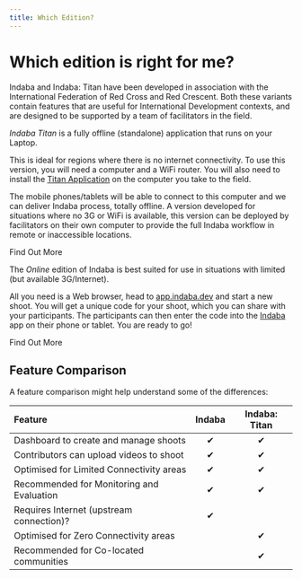 ```yaml
---
title: Which Edition?
---
```


<ReadTime />

# Which edition is right for me? 

<Leader>

Indaba and Indaba: Titan have been developed in association with the International Federation of Red Cross and Red Crescent. Both these variants contain features that are useful for International Development contexts, and are designed to be supported by a team of facilitators in the field.

</Leader>

<el-tabs>


<el-tab-pane label="Indaba Titan">

*Indaba Titan* is a fully offline (standalone) application that runs on your Laptop. 

This is ideal for regions where there is no internet connectivity. To use this version, you will need a computer and a WiFi router. You will also need to install the [Titan Application](/quickstart/titan/) on the computer you take to the field. 

The mobile phones/tablets will be able to connect to this computer and we can deliver Indaba process, totally offline. A version developed for situations where no 3G or WiFi is available, this version can be deployed by facilitators on their own computer to provide the full Indaba workflow in remote or inaccessible locations.

<LinkButton url="/quickstart/titan/">Find Out More</LinkButton>

</el-tab-pane>
<el-tab-pane label="Indaba Online">

The *Online* edition of Indaba is best suited for use in situations with limited (but available 3G/Internet).

All you need is a Web browser, head to [app.indaba.dev](https://app.indaba.dev) and start a new shoot. You will get a unique code for your shoot, which you can share with your participants. The participants can then enter the code into the [Indaba](https://play.google.com/store/apps/details?id=dev.indaba.app) app on their phone or tablet. You are ready to go! 



<LinkButton url="/quickstart/online/">Find Out More</LinkButton>

</el-tab-pane> 

</el-tabs>

## Feature Comparison

A feature comparison might help understand some of the differences: 

| Feature | Indaba | Indaba: Titan |
| :--- | :---: | :---: |
| Dashboard to create and manage shoots | ✔ | ✔ |
| Contributors can upload videos to shoot | ✔ | ✔ |
| Optimised for Limited Connectivity areas |  ✔ | ✔ |
| Recommended for Monitoring and Evaluation |  ✔ |  ✔ |
| Requires Internet (upstream connection)?  | ✔ |  |
| Optimised for Zero Connectivity areas |  | ✔ |
| Recommended for Co-located communities | | ✔ |